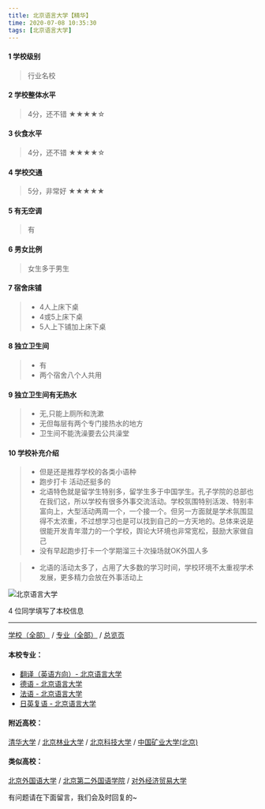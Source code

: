 ```yaml
---
title: 北京语言大学【精华】
time: 2020-07-08 10:35:30
tags: [北京语言大学]
---
```

#### 1 学校级别
> 行业名校


#### 2 学校整体水平
> 4分，还不错
★★★★☆


#### 3 伙食水平
>  4分，还不错
★★★★☆



#### 4 学校交通
> 5分，非常好
★★★★★


#### 5 有无空调
> 有


#### 6 男女比例
> 女生多于男生

#### 7 宿舍床铺
> - 4人上床下桌
> - 4或5上床下桌
> - 5人上下铺加上床下桌
 

#### 8 独立卫生间
> - 有
> - 两个宿舍八个人共用

#### 9 独立卫生间有无热水
> - 无,只能上厕所和洗漱
> - 无但每层有两个专门接热水的地方
> - 卫生间不能洗澡要去公共澡堂


#### 10 学校补充介绍
> - 但是还是推荐学校的各类小语种
  
> - 跑步打卡 活动还挺多的
  
> - 北语特色就是留学生特别多，留学生多于中国学生。孔子学院的总部也在我们这，所以学校有很多外事交流活动。学校氛围特别活泼、特别丰富向上，大型活动两周一个，一个接一个。但另一方面就是学术氛围显得不太浓重，不过想学习也是可以找到自己的一方天地的。总体来说是很能开发青年潜力的一个学校，舆论大环境也非常宽松，鼓励大家做自己
  
> - 没有早起跑步打卡一个学期溜三十次操场就OK外国人多

> - 北语的活动太多了，占用了大多数的学习时间，学校环境不太重视学术发展，更多精力会放在外事活动上



![北京语言大学](http://upload-images.jianshu.io/upload_images/6510336-9c41a24f9f7d1b77.jpg?imageMogr2/auto-orient/strip%7CimageView2/2/w/1240)

4 位同学填写了本校信息
***
[学校（全部）](https://univgo.github.io/2020/07/09/学校汇总页) / [专业（全部）](https://univgo.github.io/2020/07/09/专业汇总页) / [总览页](https://univgo.github.io/2020/07/09/总览)
#### 本校专业：
- [翻译（英语方向）- 北京语言大学](https://univgo.github.io/2020/07/08/翻译（英语方向）%20-%20北京语言大学)
- [德语 - 北京语言大学](https://univgo.github.io/2020/07/08/德语%20-%20北京语言大学)
- [法语 - 北京语言大学](https://univgo.github.io/2020/07/08/法语%20-%20北京语言大学)
- [日英复语 - 北京语言大学](https://univgo.github.io/2020/07/08/日英复语%20-%20北京语言大学)

#### 附近高校：
[清华大学](https://univgo.github.io/2020/07/08/清华大学) / [北京林业大学](https://univgo.github.io/2020/07/08/北京林业大学) / [北京科技大学](https://univgo.github.io/2020/07/08/北京科技大学) / [中国矿业大学(北京)](https://univgo.github.io/2020/07/08/中国矿业大学(北京))
#### 类似高校：
[北京外国语大学](https://univgo.github.io/2020/07/08/北京外国语大学) / [北京第二外国语学院](https://univgo.github.io/2020/07/08/北京第二外国语学院) / [对外经济贸易大学](https://univgo.github.io/2020/07/08/对外经济贸易大学)


有问题请在下面留言，我们会及时回复的~
